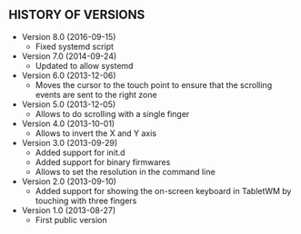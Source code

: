 ## HISTORY OF VERSIONS ##
* Version 8.0 (2016-09-15)
   * Fixed systemd script
* Version 7.0 (2014-09-24)
   * Updated to allow systemd
* Version 6.0 (2013-12-06)
   * Moves the cursor to the touch point to ensure that the scrolling events are sent to the right zone
* Version 5.0 (2013-12-05)
   * Allows to do scrolling with a single finger
* Version 4.0 (2013-10-01)
   * Allows to invert the X and Y axis
* Version 3.0 (2013-09-29)
   * Added support for init.d
   * Added support for binary firmwares
   * Allows to set the resolution in the command line
* Version 2.0 (2013-09-10)
   * Added support for showing the on-screen keyboard in TabletWM by touching with three fingers
* Version 1.0 (2013-08-27)
   * First public version

